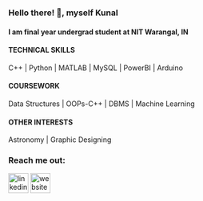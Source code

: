 ### Hello there! 👋, myself Kunal
#### I am final year undergrad student at NIT Warangal, IN

#### TECHNICAL SKILLS  
C++ | Python | MATLAB | MySQL | PowerBI | Arduino  
  
#### COURSEWORK  
Data Structures | OOPs-C++ | DBMS | Machine Learning  
  
#### OTHER INTERESTS
Astronomy | Graphic Designing

 


### Reach me out:  
[<img src='https://cdn.jsdelivr.net/npm/simple-icons@3.0.1/icons/linkedin.svg' alt='linkedin' height='40'>](https://www.linkedin.com/in/kunalsharma99/)   [<img src='https://cdn.jsdelivr.net/npm/simple-icons@3.0.1/icons/icloud.svg' alt='website' height='40'>](https://forms.gle/qnDGmzMHzzJLxv7J6)  
